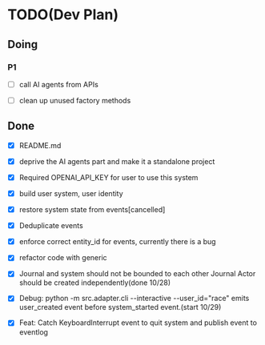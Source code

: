 # TODO(Dev Plan)

## Doing

### P1

- [ ] call AI agents from APIs

- [ ] clean up unused factory methods

## Done

- [x] README.md

- [x] deprive the AI agents part and make it a standalone project

- [x] Required OPENAI_API_KEY for user to use this system

- [x] build user system, user identity

- [x] restore system state from events[cancelled]

- [x] Deduplicate events

- [x] enforce correct entity_id for events, currently there is a bug

- [x] refactor code with generic

- [x] Journal and system should not be bounded to each other
Journal Actor should be created independently(done 10/28)

- [x] Debug: python -m src.adapter.cli --interactive --user_id="race" emits user_created event before system_started event.(start 10/29)

- [x] Feat: Catch KeyboardInterrupt event to quit system and publish event to eventlog